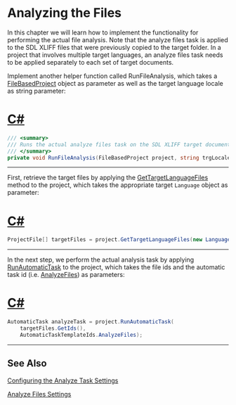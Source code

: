 Analyzing the Files
==

In this chapter we will learn how to implement the functionality for performing the actual file analysis. Note that the analyze files task is applied to the SDL XLIFF files that were previously copied to the target folder. In a project that involves multiple target languages, an analyze files task needs to be applied separately to each set of target documents.

Implement another helper function called RunFileAnalysis, which takes a [FileBasedProject](../../api/projectautomation/Sdl.ProjectAutomation.FileBased.FileBasedProject.yml) object as parameter as well as the target language locale as string parameter:

# [C#](#tab/tabid-1)
```cs
/// <summary>
/// Runs the actual analyze files task on the SDL XLIFF target documents.
/// </summary> 
private void RunFileAnalysis(FileBasedProject project, string trgLocale)
```
***

First, retrieve the target files by applying the [GetTargetLanguageFiles](../../api/projectautomation/Sdl.ProjectAutomation.FileBased.FileBasedProject.yml#Sdl_ProjectAutomation_FileBased_FileBasedProject_GetTargetLanguageFiles) method to the project, which takes the appropriate target ```Language``` object as parameter:

# [C#](#tab/tabid-2)
```cs
ProjectFile[] targetFiles = project.GetTargetLanguageFiles(new Language(CultureInfo.GetCultureInfo(trgLocale)));
```
***

In the next step, we perform the actual analysis task by applying [RunAutomaticTask](../..//api/projectautomation/Sdl.ProjectAutomation.FileBased.FileBasedProject.yml#Sdl_ProjectAutomation_FileBased_FileBasedProject_RunAutomaticTask_System_Guid___System_String_) to the project, which takes the file ids and the automatic task id (i.e. [AnalyzeFiles](../../api/projectautomation/Sdl.ProjectAutomation.Core.AutomaticTaskTemplateIds.yml#Sdl_ProjectAutomation_Core_AutomaticTaskTemplateIds_AnalyzeFiles)) as parameters:

# [C#](#tab/tabid-3)
```cs
AutomaticTask analyzeTask = project.RunAutomaticTask(
    targetFiles.GetIds(),
    AutomaticTaskTemplateIds.AnalyzeFiles);
```
***

See Also
--

[Configuring the Analyze Task Settings](configuring_the_analyze_task_settings.md)

[Analyze Files Settings](analyze_files_settings.md)